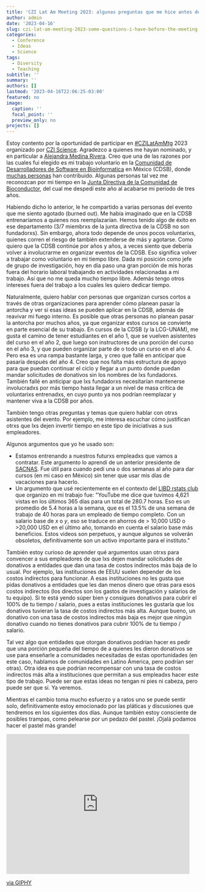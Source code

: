 ```yaml
---
title: 'CZI Lat Am Meeting 2023: algunas preguntas que me hice antes del evento'
author: admin
date: '2023-04-16'
slug: czi-lat-am-meeting-2023-some-questions-i-have-before-the-meeting
categories:
  - Conference
  - Ideas
  - Science
tags:
  - Diversity
  - Teaching
subtitle: ''
summary: ''
authors: []
lastmod: '2023-04-16T22:06:25-03:00'
featured: no
image:
  caption: ''
  focal_point: ''
  preview_only: no
projects: []
---
```


Estoy contento por la oportunidad de participar en [#CZILatAmMtg](https://twitter.com/search?q=%23CZILatAmMtg&src=typed_query) 2023 organizado por [CZI Science](https://twitter.com/cziscience). Agradezco a quienes me hayan nominado, y en particular a [Alejandra Medina Rivera](https://twitter.com/AleMedinaRivera). Creo que una de las razones por las cuales fui elegido es mi trabajo voluntario en la [Comunidad de Desarrolladores de Software en Bioínformatica](https://comunidadbioinfo.github.io/es/) en México (CDSB), donde [muchas personas](https://comunidadbioinfo.github.io/#people) han contribuido. Algunas personas tal vez me reconozcan por mi tiempo en la [Junta Directiva de la Comunidad de Bioconductor](http://bioconductor.org/about/community-advisory-board/), del cual me despedí este año al acabarse mi periodo de tres años.

Habiendo dicho lo anterior, le he compartido a varias personas del evento que me siento agotado (burned out). Me había imaginado que en la CDSB entrenaríamos a quienes nos reemplazarían. Hemos tenido algo de éxito en ese departamento (3/7 miembrxs de la junta directiva de la CDSB no son fundadorxs). Sin embargo, ahora todo depende de unos pocos voluntarixs, quienes corren el riesgo de también extenderse de más y agotarse. Como quiero que la CDSB continúe por años y años, a veces siento que debería volver a involucrarme en organizar eventos de la CDSB. Eso significa volver a trabajar como voluntario en mi tiempo libre. Dada mi posición como jefe de grupo de investigación, hoy en día paso una gran porción de mis horas fuera del horario laboral trabajando en actividades relacionadas a mi trabajo. Así que no me queda mucho tiempo libre. Además tengo otros intereses fuera del trabajo a los cuales les quiero dedicar tiempo.

Naturalmente, quiero hablar con personas que organizan cursos cortos a través de otras organizaciones para aprender cómo planean pasar la antorcha y ver si esas ideas se pueden aplicar en la CDSB, además de reavivar mi fuego interno. Es posible que otras personas no planean pasar la antorcha por muchos años, ya que organizar estos cursos se convierte en parte esencial de su trabajo. En cursos de la CDSB (y la LCG-UNAM), me gusta el camino de tener estudiantes en el año 1, que se vuelven asistentes del curso en el año 2, que luego son instructores de una porción del curso en el año 3, y que pueden organizar parte de o todo un curso en el año 4. Pero esa es una rampa bastante larga, y creo que fallé en anticipar que pasaría después del año 4. Creo que nos falta más estructura de apoyo para que puedan continuar el ciclo y llegar a un punto donde puedan mandar solicitudes de donativos sin los nombres de lxs fundadorxs. También fallé en anticipar que lxs fundadorxs necesitarían mantenerse involucradxs por más tiempo hasta llegar a un nivel de masa crítica de voluntarixs entrenadxs, en cuyo punto ya nos podrían reemplazar y mantener viva a la CDSB por años.

También tengo otras preguntas y temas que quiero hablar con otrxs asistentes del evento. Por ejemplo, me interesa escuchar cómo justifican otrxs que lxs dejen invertir tiempo en este tipo de iniciativas a sus empleadores. 

Algunos argumentos que yo he usado son:

* Estamos entrenando a nuestros futurxs empleadxs que vamos a contratar. Este argumento lo aprendí de un anterior presidente de [SACNAS](https://www.sacnas.org/). Fue útil para cuando pedí una o dos semanas al año para dar cursos (en mi caso en México) sin tener que usar mis días de vacaciones para hacerlo.
* Un argumento que usé recientemente en el contexto del [LIBD rstats club](http://research.libd.org/rstatsclub/) que organizo en mi trabajo fue: "YouTube me dice que tuvimos 4,621 vistas en los últimos 365 días para un total de 280.7 horas. Eso es un promedio de 5.4 horas a la semana, que es el 13.5% de una semana de trabajo de 40 horas para un empleado de tiempo completo. Con un salario base de $x$ o $y$, eso se traduce en ahorros de > 10,000 USD o >20,000 USD en el último año, tomando en cuenta el salario base más beneficios. Estos videos son perpetuos, y aunque algunos se volverán obsoletos, definitivamente son un activo importante para el instituto."

También estoy curioso de aprender qué argumentos usan otrxs para convencer a sus empleadores de que lxs dejen mandar solicitudes de donativos a entidades que dan una tasa de costos indirectos más baja de lo usual. Por ejemplo, las instituciones de EEUU suelen depender de los costos indirectos para funcionar. A esas instituciones no les gusta que pidas donativos a entidades que les dan menos dinero que otras para esos costos indirectos (los directos son los gastos de investigación y salarios de tu equipo). Si te está yendo súper bien y consigues donativos para cubrir el 100% de tu tiempo / salario, pues a estas instituciones les gustaría que los donativos tuvieran la tasa de costos indirectos más alta. Aunque bueno, un donativo con una tasa de costos indirectos más baja es mejor que ningún donativo cuando no tienes donativos para cubrir 100% de tu tiempo / salario.

Tal vez algo que entidades que otorgan donativos podrían hacer es pedir que una porción pequeña del tiempo de a quienes les dieron donativos se use para enseñarle a comunidades necesitadas de estas oportunidades (en este caso, hablamos de comunidades en Latino Ámerica, pero podrían ser otras). Otra idea es que podrían recompensar con una tasa de costos indirectos más alta a instituciones que permitan a sus empleadxs hacer este tipo de trabajo. Puede ser que estas ideas no tengan ni pies ni cabeza, pero puede ser que sí. Ya veremos.

Mientras el cambio toma mucho esfuerzo y a ratos uno se puede sentir solo, definitivamente estoy emocionado por las pláticas y discusiones que tendremos en los siguientes dos días. Aunque también estoy consciente de posibles trampas, como pelearse por un pedazo del pastel. ¡Ojalá podamos hacer el pastel más grande!

<iframe src="https://giphy.com/embed/9u8GF7MuhdvS8" width="480" height="366" frameBorder="0" class="giphy-embed" allowFullScreen></iframe><p><a href="https://giphy.com/gifs/cake-slice-9u8GF7MuhdvS8">via GIPHY</a></p>
